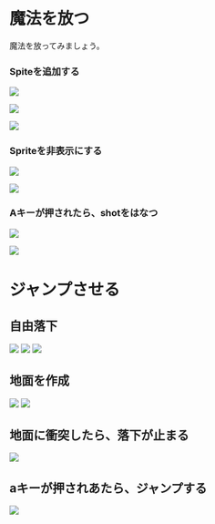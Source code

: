 # 魔法を放つ

魔法を放ってみましょう。

### Spiteを追加する
![](new_sprite_001.png)

![](new_sprite_002.png)

![](new_sprite_003.png)



### Spriteを非表示にする
![](newsprite_script_hide_001.png)

![](newsprite_script_001.png)


### Aキーが押されたら、shotをはなつ
![](newsprite_script_shot_001.png)

![](newsprite_script_shot_002.png)


# ジャンプさせる

## 自由落下

![](newsprite_script_jump_001.png)
![](newsprite_script_jump_002.png)
![](newsprite_script_jump_003.png)

## 地面を作成

![](newsprite_script_jump_004.png)
![](newsprite_script_jump_005.png)

## 地面に衝突したら、落下が止まる
![](newsprite_script_jump_006.png)

## aキーが押されあたら、ジャンプする

![](newsprite_script_jump_007.png)